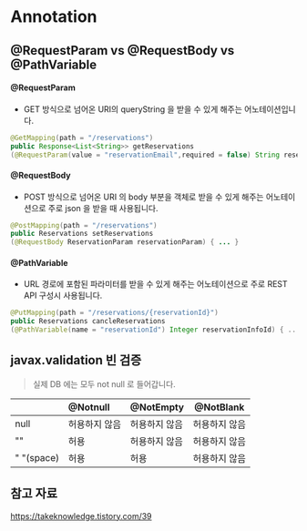 # Annotation

## @RequestParam vs @RequestBody vs @PathVariable
#### @RequestParam

- GET 방식으로 넘어온 URI의 queryString 을 받을 수 있게 해주는 어노테이션입니다.
 
```java
@GetMapping(path = "/reservations")
public Response<List<String>> getReservations
(@RequestParam(value = "reservationEmail",required = false) String reservationEmail) { ... }
```

#### @RequestBody

- POST 방식으로 넘어온 URI 의 body 부분을 객체로 받을 수 있게 해주는 어노테이션으로 주로 json 을 받을 때 사용됩니다.

```java
@PostMapping(path = "/reservations")
public Reservations setReservations
(@RequestBody ReservationParam reservationParam) { ... }
```

#### @PathVariable 

- URL 경로에 포함된 파라미터를 받을 수 있게 해주는 어노테이션으로 주로 REST API 구성시 사용됩니다. 

```java
@PutMapping(path = "/reservations/{reservationId}")
public Reservations cancleReservations
(@PathVariable(name = "reservationId") Integer reservationInfoId) { .. }
```


## javax.validation 빈 검증
> 실제 DB 에는 모두 not null 로 들어갑니다.

|            | @Notnull      | @NotEmpty     | @NotBlank     |
| :--------- | :------------ | :------------ | ------------- |
| null       | 허용하지 않음 | 허용하지 않음 | 허용하지 않음 |
| ""         | 허용          | 허용하지 않음 | 허용하지 않음 |
| " "(space) | 허용          | 허용          | 허용하지 않음 |

## 참고 자료
https://takeknowledge.tistory.com/39
